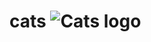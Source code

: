 # cats ![Cats logo](https://drive.google.com/file/d/1yZpQgCNRvpuMy-kJRiwFYK149S014naD/view?usp=sharing)
